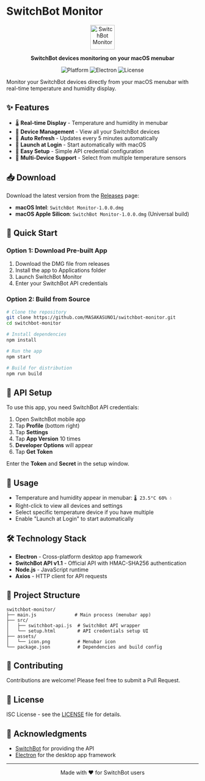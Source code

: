 # SwitchBot Monitor

<p align="center">
  <img src="assets/icon.png" alt="SwitchBot Monitor" width="64" height="64">
</p>

<p align="center">
  <strong>SwitchBot devices monitoring on your macOS menubar</strong>
</p>

<p align="center">
  <img src="https://img.shields.io/badge/platform-macOS-lightgrey.svg" alt="Platform">
  <img src="https://img.shields.io/badge/electron-v36.4.0-blue.svg" alt="Electron">
  <img src="https://img.shields.io/github/license/MASAKASUNO1/switchbot-monitor.svg" alt="License">
</p>

Monitor your SwitchBot devices directly from your macOS menubar with real-time temperature and humidity display.

## ✨ Features

- 🌡️ **Real-time Display** - Temperature and humidity in menubar
- 📱 **Device Management** - View all your SwitchBot devices
- 🔄 **Auto Refresh** - Updates every 5 minutes automatically  
- 🚀 **Launch at Login** - Start automatically with macOS
- 🔧 **Easy Setup** - Simple API credential configuration
- 🎯 **Multi-Device Support** - Select from multiple temperature sensors

## 📥 Download

Download the latest version from the [Releases](https://github.com/MASAKASUNO1/switchbot-monitor/releases) page:

- **macOS Intel**: `SwitchBot Monitor-1.0.0.dmg` 
- **macOS Apple Silicon**: `SwitchBot Monitor-1.0.0.dmg` (Universal build)

## 🚀 Quick Start

### Option 1: Download Pre-built App
1. Download the DMG file from releases
2. Install the app to Applications folder
3. Launch SwitchBot Monitor
4. Enter your SwitchBot API credentials

### Option 2: Build from Source

```bash
# Clone the repository
git clone https://github.com/MASAKASUNO1/switchbot-monitor.git
cd switchbot-monitor

# Install dependencies
npm install

# Run the app
npm start

# Build for distribution
npm run build
```

## 🔐 API Setup

To use this app, you need SwitchBot API credentials:

1. Open SwitchBot mobile app
2. Tap **Profile** (bottom right)
3. Tap **Settings**
4. Tap **App Version** 10 times
5. **Developer Options** will appear
6. Tap **Get Token**

Enter the **Token** and **Secret** in the setup window.

## 🎯 Usage

- Temperature and humidity appear in menubar: `🌡️ 23.5°C 60% 💧`
- Right-click to view all devices and settings
- Select specific temperature device if you have multiple
- Enable "Launch at Login" to start automatically

## 🛠 Technology Stack

- **Electron** - Cross-platform desktop app framework
- **SwitchBot API v1.1** - Official API with HMAC-SHA256 authentication
- **Node.js** - JavaScript runtime
- **Axios** - HTTP client for API requests

## 📁 Project Structure

```
switchbot-monitor/
├── main.js              # Main process (menubar app)
├── src/
│   ├── switchbot-api.js  # SwitchBot API wrapper
│   └── setup.html        # API credentials setup UI
├── assets/
│   └── icon.png          # Menubar icon
└── package.json          # Dependencies and build config
```

## 🤝 Contributing

Contributions are welcome! Please feel free to submit a Pull Request.

## 📄 License

ISC License - see the [LICENSE](LICENSE) file for details.

## 🙏 Acknowledgments

- [SwitchBot](https://www.switchbot.jp/) for providing the API
- [Electron](https://www.electronjs.org/) for the desktop app framework

---

<p align="center">
  Made with ❤️ for SwitchBot users
</p>